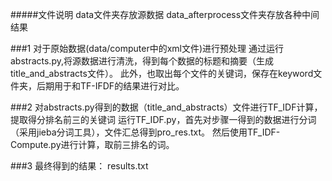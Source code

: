 #####文件说明
     data文件夹存放源数据
     data_afterprocess文件夹存放各种中间结果


###1  对于原始数据(data/computer中的xml文件)进行预处理
       通过运行abstracts.py,将源数据进行清洗，得到每个数据的标题和摘要（生成title_and_abstracts文件）。
       此外，也取出每个文件的关键词，保存在keyword文件夹，后期用于和TF-IFDF的结果进行对比。

###2  对abstracts.py得到的数据（title_and_abstracts）文件进行TF_IDF计算，提取得分排名前三的关键词
      运行TF_IDF.py，首先对步骤一得到的数据进行分词（采用jieba分词工具），文件汇总得到pro_res.txt。
      然后使用TF_IDF-Compute.py进行计算，取前三排名的词。

###3  最终得到的结果： results.txt